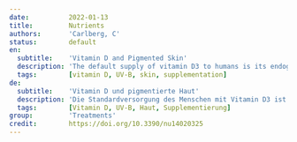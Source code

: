```yaml
---
date:          2022-01-13
title:         Nutrients
authors:       'Carlberg, C'
status:        default
en:
  subtitle:    'Vitamin D and Pigmented Skin'
  description: 'The default supply of vitamin D3 to humans is its endogenous production in UV-B-exposed skin. However, changes in lifestyle such as predominant indoor activities combined with textile coverage outdoors necessitate the uptake of this pre-hormone by fatty fish or supplemented dietary products, such as milk and margarine, or direct supplementation via pills. Insufficient vitamin D3 production or supplementation causes vitamin D deficiency, which in the long term can lead to bone malformations, such as those observed in rickets. In addition, an insufficient vitamin D status (determined as a 25-hydroxyvitamin D3 (25(OH)D3) serum level below 50 nM (20 ng/mL)) may cause a malfunctional immune system, which manifests as an increased risk for severe consequences of infectious diseases such as tuberculosis or COVID-19 (coronavirus), as well as for the onset and progression of autoimmune diseases such as multiple sclerosis and type 1 diabetes.'
  tags:        [vitamin D, UV-B, skin, supplementation]
de:
  subtitle:    'Vitamin D und pigmentierte Haut'
  description: 'Die Standardversorgung des Menschen mit Vitamin D3 ist seine endogene Produktion in der UV-B-exponierten Haut. Veränderungen in der Lebensweise, wie z. B. eine überwiegende Tätigkeit in geschlossenen Räumen in Verbindung mit einer textilen Bedeckung im Freien, machen jedoch die Aufnahme dieses Vorhormons durch fetten Fisch oder Nahrungsergänzungsmittel, wie Milch und Margarine, oder eine direkte Ergänzung durch Tabletten erforderlich. Eine unzureichende Vitamin-D3-Produktion oder -Ergänzung führt zu einem Vitamin-D-Mangel, der langfristig zu Knochenfehlbildungen führen kann, wie sie beispielsweise bei Rachitis beobachtet werden. Darüber hinaus kann ein unzureichender Vitamin-D-Status (bestimmt als 25-Hydroxyvitamin D3 (25(OH)D3)-Serumspiegel unter 50 nM (20 ng/ml)) zu einer Fehlfunktion des Immunsystems führen, die sich in einem erhöhten Risiko für schwere Folgen von Infektionskrankheiten wie Tuberkulose oder COVID-19 (Coronavirus) sowie für den Ausbruch und das Fortschreiten von Autoimmunerkrankungen wie Multiple Sklerose und Typ-1-Diabetes äußert.' 
  tags:        [Vitamin D, UV-B, Haut, Supplementierung]
group:         'Treatments'
credit:        https://doi.org/10.3390/nu14020325
---
```

